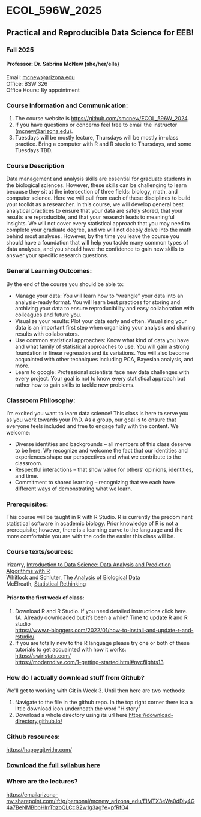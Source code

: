 # ECOL_596W_2025

## Practical and Reproducible Data Science for EEB!  
### Fall 2025  

#### Professor: Dr. Sabrina McNew (she/her/ella)  
Email: mcnew@arizona.edu  
Office: BSW 326  
Office Hours: By appointment  

### Course Information and Communication:  
1.	The course website is https://github.com/smcnew/ECOL_596W_2024.  
2.	If you have questions or concerns feel free to email the instructor (mcnew@arizona.edu).  
3.	Tuesdays will be mostly lecture, Thursdays will be mostly in-class practice. Bring a computer with R and R studio to Thursdays, and some Tuesdays TBD.  

### Course Description  
Data management and analysis skills are essential for graduate students in the biological sciences. However, these skills can be challenging to learn because they sit at the intersection of three fields: biology, math, and computer science. Here we will pull from each of these disciplines to build your toolkit as a researcher. In this course, we will develop general best analytical practices to ensure that your data are safely stored, that your results are reproducible, and that your research leads to meaningful insights. We will not cover every statistical approach that you may need to complete your graduate degree, and we will not deeply delve into the math behind most analyses. However, by the time you leave the course you should have a foundation that will help you tackle many common types of data analyses, and you should have the confidence to gain new skills to answer your specific research questions. 
 
### General Learning Outcomes:  
By the end of the course you should be able to:  

* Manage your data: You will learn how to “wrangle” your data into an analysis-ready format. You will learn best practices for storing and archiving your data to ensure reproducibility and easy collaboration with colleagues and future you. 
* Visualize your results: Plot your data early and often. Visualizing your data is an important first step when organizing your analysis and sharing results with collaborators.  
* Use common statistical approaches: Know what kind of data you have and what family of statistical approaches to use. You will gain a strong foundation in linear regression and its variations. You will also become acquainted with other techniques including PCA, Bayesian analysis, and more.  
* Learn to google: Professional scientists face new data challenges with every project. Your goal is not to know every statistical approach but rather how to gain skills to tackle new problems.  

### Classroom Philosophy:  
I’m excited you want to learn data science! This class is here to serve you as you work towards your PhD. As a group, our goal is to ensure that everyone feels included and free to engage fully with the content. We welcome: 

* Diverse identities and backgrounds – all members of this class deserve to be here. We recognize and welcome the fact that our identities and experiences shape our perspectives and what we contribute to the classroom.  
* Respectful interactions – that show value for others’ opinions, identities, and time.
* Commitment to shared learning – recognizing that we each have different ways of demonstrating what we learn. 

### Prerequisites:  
This course will be taught in R with R Studio. R is currently the predominant statistical software in academic biology. Prior knowledge of R is not a prerequisite; however, there is a learning curve to the language and the more comfortable you are with the code the easier this class will be. 

### Course texts/sources:  
Irizarry, [Introduction to Data Science: Data Analysis and Prediction Algorithms with R](https://rafalab.dfci.harvard.edu/dsbook-part-1/)   
Whitlock and Schluter, [The Analysis of Biological Data](https://whitlockschluter3e.zoology.ubc.ca/)  
McElreath, [Statistical Rethinking](https://github.com/rmcelreath/stat_rethinking_2024)

#### Prior to the first week of class:  
1. Download R and R Studio. If you need detailed instructions click here.  
1A. Already downloaded but it’s been a while? Time to update R and R studio  
https://www.r-bloggers.com/2022/01/how-to-install-and-update-r-and-rstudio/  
2. If you are totally new to the R language please try one or both of these tutorials to get acquainted with how it works:  
https://swirlstats.com/  
https://moderndive.com/1-getting-started.html#nycflights13


### How do I actually download stuff from Github?  
We'll get to working with Git in Week 3. Until then here are two methods:  
1. Navigate to the file in the github repo. In the top right corner there is a 
a little download icon underneath the word "History"  
2. Download a whole directory using its url here https://download-directory.github.io/


### Github resources: 

https://happygitwithr.com/
### [Download the full syllabus here](Data_science_syllabus_mcnew.pdf)

### Where are the lectures? 
https://emailarizona-my.sharepoint.com/:f:/g/personal/mcnew_arizona_edu/ElMTX3eWa0dDiy4G4a7BeNMBbbHlrrTqzoQLCcG2w1g3ag?e=pfRfO4

